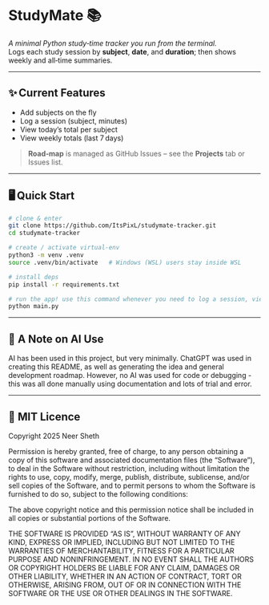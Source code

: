 # StudyMate 📚

*A minimal Python study‑time tracker you run from the terminal.*  
Logs each study session by **subject**, **date**, and **duration**; then shows weekly and all‑time summaries.

---

## ✨ Current Features
- Add subjects on the fly  
- Log a session (subject, minutes)  
- View today’s total per subject  
- View weekly totals (last 7 days)

> **Road‑map** is managed as GitHub Issues – see the **Projects** tab or Issues list.

---

## 🖥️ Quick Start

```bash
# clone & enter
git clone https://github.com/ItsPixL/studymate-tracker.git
cd studymate‑tracker

# create / activate virtual‑env
python3 -m venv .venv
source .venv/bin/activate   # Windows (WSL) users stay inside WSL

# install deps 
pip install -r requirements.txt 

# run the app! use this command whenever you need to log a session, view stats, or change subject info
python main.py
```

---

## 🤖 A Note on AI Use

AI has been used in this project, but very minimally. ChatGPT was used in creating this README, as well as generating the idea and general development roadmap. However, no AI was used for code or debugging - this was all done manually using documentation and lots of trial and error.

---

## 📃 MIT Licence
Copyright 2025 Neer Sheth

Permission is hereby granted, free of charge, to any person obtaining a copy of this software and associated documentation files (the “Software”), to deal in the Software without restriction, including without limitation the rights to use, copy, modify, merge, publish, distribute, sublicense, and/or sell copies of the Software, and to permit persons to whom the Software is furnished to do so, subject to the following conditions:

The above copyright notice and this permission notice shall be included in all copies or substantial portions of the Software.

THE SOFTWARE IS PROVIDED “AS IS”, WITHOUT WARRANTY OF ANY KIND, EXPRESS OR IMPLIED, INCLUDING BUT NOT LIMITED TO THE WARRANTIES OF MERCHANTABILITY, FITNESS FOR A PARTICULAR PURPOSE AND NONINFRINGEMENT. IN NO EVENT SHALL THE AUTHORS OR COPYRIGHT HOLDERS BE LIABLE FOR ANY CLAIM, DAMAGES OR OTHER LIABILITY, WHETHER IN AN ACTION OF CONTRACT, TORT OR OTHERWISE, ARISING FROM, OUT OF OR IN CONNECTION WITH THE SOFTWARE OR THE USE OR OTHER DEALINGS IN THE SOFTWARE.